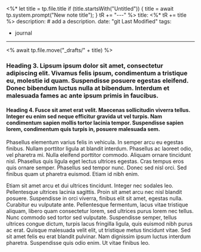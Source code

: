 <%* 
	let title = tp.file.title
	if (title.startsWith("Untitled")) {
		title = await tp.system.prompt("New note title");
	}
	tR += "---" 
%>
title: <%* tR += title %>
description: # add a description.
date: "git Last Modified"
tags: 
  - journal
---
<% 	await tp.file.move("_drafts/" + title) %>

### Heading 3. Lipsum ipsum dolor sit amet, consectetur adipiscing elit. Vivamus felis ipsum, condimentum a tristique eu, molestie id quam. Suspendisse posuere egestas eleifend. Donec bibendum luctus nulla at bibendum. Interdum et malesuada fames ac ante ipsum primis in faucibus.  
  
#### Heading 4. Fusce sit amet erat velit. Maecenas sollicitudin viverra tellus. Integer eu enim sed neque efficitur gravida ut vel turpis. Nam condimentum sapien mollis tortor lacinia tempor. Suspendisse sapien lorem, condimentum quis turpis in, posuere malesuada sem.  
  
Phasellus elementum varius felis in vehicula. In semper arcu eu egestas finibus. Nullam porttitor ligula at blandit interdum. Phasellus ac laoreet odio, vel pharetra mi. Nulla eleifend porttitor commodo. Aliquam ornare tincidunt nisl. Phasellus quis ligula eget lectus ultrices egestas. Cras tempus eros quis ornare semper. Phasellus sed tempor nunc. Donec sed nisl orci. Sed finibus quam ut pharetra euismod. Etiam id nibh enim.  
  
Etiam sit amet arcu et dui ultrices tincidunt. Integer nec sodales leo. Pellentesque ultrices lacinia sagittis. Proin sit amet arcu nec nisl blandit posuere. Suspendisse in orci viverra, finibus elit sit amet, egestas nulla. Curabitur eu vulputate ante. Pellentesque fermentum, lacus vitae tristique aliquam, libero quam consectetur lorem, sed ultrices purus lorem nec tellus. Nunc commodo sed tortor sed vulputate. Suspendisse semper, tellus ultrices congue dictum, turpis lacus fringilla ligula, quis euismod nibh purus ac erat. Quisque malesuada velit elit, ut tristique metus tincidunt vitae. Sed sit amet felis eu erat blandit pulvinar. Nam dignissim ipsum luctus interdum pharetra. Suspendisse quis odio enim. Ut vitae finibus leo.